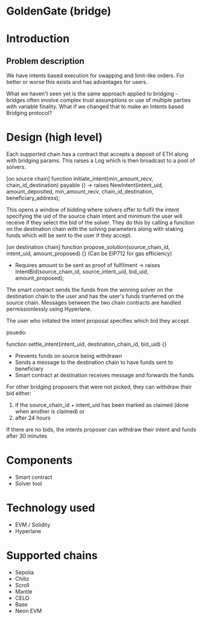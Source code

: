 # GoldenGate (bridge)

# Introduction

## Problem description

We have intents based execution for swapping and limit-like orders. For better or worse this exists and has advantages for users.

What we haven't seen yet is the same approach applied to bridging - bridges often involve complex trust assumptions or use of multiple parties with variable finality. What if we changed that to make an Intents based Bridging protocol?

# Design (high level)

Each supported chain has a contract that accepts a deposit of ETH along with bridging params. This raises a Log which is then broadcast to a pool of solvers.

[on source chain]
function initiate_intent(min_amount_recv, chain_id_destination) payable {}
-> raises NewIntent(intent_uid, amount_deposited, min_amount_recv, chain_id_destination, beneficiary_address);

This opens a window of bidding where solvers offer to fulfil the intent specifying the uid of the source chain intent and minimum the user will receive if they select the bid of the solver. They do this by calling a function on the destination chain with the solving parameters along with staking funds which will be sent to the user if they accept.

[on destination chain]
function propose_solution(source_chain_id, intent_uid, amount_proposed) {}  (Can be EIP712 for gas efficiency)
* Requires amount to be sent as proof of fulfilment
-> raises IntentBid(source_chain_id, source_intent_uid, bid_uid, amount_proposed);

The smart contract sends the funds from the winning solver on the destination chain to the user and has the user's funds tranferred on the source chain. Messages between the two chain contracts are handled permissionlessly using Hyperlane.

The user who initated the intent proposal specifies which bid they accept.

psuedo:

function settle_intent(intent_uid, destination_chain_id, bid_uid) {}
* Prevents funds on source being withdrawn
* Sends a message to the destination chain to have funds sent to beneficiary
* Smart contract at destination receives message and forwards the funds.

For other bridging proposers that were not picked, they can withdraw their bid either:
1. if the source_chain_id + intent_uid has been marked as claimed (done when another is claimed)
or
2. after 24 hours

If there are no bids, the intents proposer can withdraw their intent and funds after 30 minutes

# Components

* Smart contract
* Solver tool

# Technology used

* EVM / Solidity
* Hyperlane

# Supported chains

* Sepolia
* Chiliz
* Scroll
* Mantle
* CELO
* Base
* Neon EVM